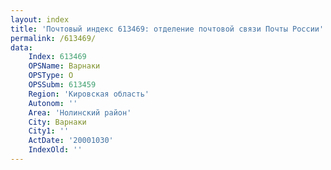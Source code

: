 ```yaml
---
layout: index
title: 'Почтовый индекс 613469: отделение почтовой связи Почты России'
permalink: /613469/
data:
    Index: 613469
    OPSName: Варнаки
    OPSType: О
    OPSSubm: 613459
    Region: 'Кировская область'
    Autonom: ''
    Area: 'Нолинский район'
    City: Варнаки
    City1: ''
    ActDate: '20001030'
    IndexOld: ''
---
```

